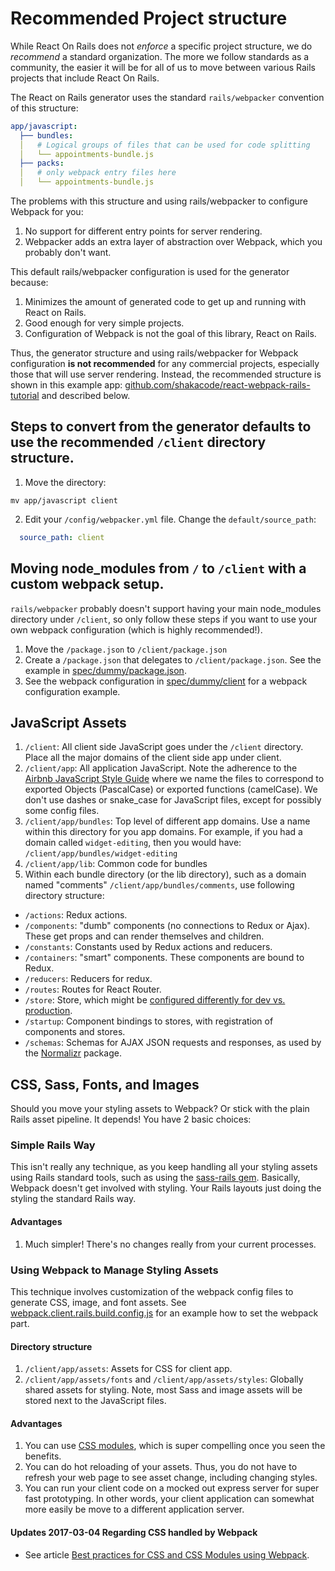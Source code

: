 # Recommended Project structure

While React On Rails does not *enforce* a specific project structure, we do *recommend* a standard organization. The more we follow standards as a community, the easier it will be for all of us to move between various Rails projects that include React On Rails.

The React on Rails generator uses the standard `rails/webpacker` convention of this structure:

```yml
app/javascript:
  ├── bundles:
  │   # Logical groups of files that can be used for code splitting
  │   └── appointments-bundle.js
  ├── packs:
  │   # only webpack entry files here
  │   └── appointments-bundle.js
```

The problems with this structure and using rails/webpacker to configure Webpack for you:

1. No support for different entry points for server rendering.
2. Webpacker adds an extra layer of abstraction over Webpack, which you probably don't want.

This default rails/webpacker configuration is used for the generator because:

1. Minimizes the amount of generated code to get up and running with React on Rails.
2. Good enough for very simple projects.
3. Configuration of Webpack is not the goal of this library, React on Rails.


Thus, the generator structure and using rails/webpacker for Webpack configuration **is not recommended** for any commercial projects, especially those that will use server rendering. Instead, the recommended structure is shown in this example app: [github.com/shakacode/react-webpack-rails-tutorial](https://github.com/shakacode/react-webpack-rails-tutorial) and described below.

## Steps to convert from the generator defaults to use the recommended `/client` directory structure.

1. Move the directory:

```
mv app/javascript client
```

2. Edit your `/config/webpacker.yml` file. Change the `default/source_path`:

```yml
  source_path: client
```

## Moving node_modules from `/` to `/client` with a custom webpack setup.

`rails/webpacker` probably doesn't support having your main node_modules directory under `/client`, so only follow these steps if you want to use your own webpack configuration (which is highly recommended!).

1. Move the `/package.json` to `/client/package.json`
2. Create a `/package.json` that delegates to `/client/package.json`. See the example in [spec/dummy/package.json](../../spec/dummy/package.json).
3. See the webpack configuration in [spec/dummy/client](../../spec/dummy/client) for a webpack configuration example.


## JavaScript Assets
1. `/client`: All client side JavaScript goes under the `/client` directory. Place all the major domains of the client side app under client.
1. `/client/app`: All application JavaScript. Note the adherence to the [Airbnb JavaScript Style Guide](https://github.com/airbnb/javascript#naming-conventions) where we name the files to correspond to exported Objects (PascalCase) or exported functions (camelCase). We don't use dashes or snake_case for JavaScript files, except for possibly some config files.
1. `/client/app/bundles`: Top level of different app domains. Use a name within this directory for you app domains. For example, if you had a domain called `widget-editing`, then you would have: `/client/app/bundles/widget-editing`
1. `/client/app/lib`: Common code for bundles
1. Within each bundle directory (or the lib directory), such as a domain named "comments"
`/client/app/bundles/comments`, use following directory structure:

  * `/actions`: Redux actions.
  * `/components`: "dumb" components (no connections to Redux or Ajax). These get props and can render themselves and children.
  * `/constants`: Constants used by Redux actions and reducers.
  * `/containers`: "smart" components. These components are bound to Redux.
  * `/reducers`: Reducers for redux.
  * `/routes`: Routes for React Router.
  * `/store`: Store, which might be [configured differently for dev vs. production](https://github.com/reactjs/redux/tree/master/examples/real-world/store).
  * `/startup`: Component bindings to stores, with registration of components and stores.
  * `/schemas`: Schemas for AJAX JSON requests and responses, as used by the [Normalizr](https://github.com/gaearon/normalizr) package.

## CSS, Sass, Fonts, and Images
Should you move your styling assets to Webpack? Or stick with the plain Rails asset pipeline. It depends! You have 2 basic choices:

### Simple Rails Way
This isn't really any technique, as you keep handling all your styling assets using Rails standard tools, such as using the [sass-rails gem](https://rubygems.org/gems/sass-rails/versions/5.0.4). Basically, Webpack doesn't get involved with styling. Your Rails layouts just doing the styling the standard Rails way.

#### Advantages
1. Much simpler! There's no changes really from your current processes.

### Using Webpack to Manage Styling Assets
This technique involves customization of the webpack config files to generate CSS, image, and font assets. See [webpack.client.rails.build.config.js](https://github.com/shakacode/react_on_rails/blob/master/spec%2Fdummy%2Fclient%2Fwebpack.client.rails.build.config.js) for an example how to set the webpack part.

#### Directory structure
1. `/client/app/assets`: Assets for CSS for client app.
1. `/client/app/assets/fonts` and `/client/app/assets/styles`: Globally shared assets for styling. Note, most Sass and image assets will be stored next to the JavaScript files.

#### Advantages
1. You can use [CSS modules](https://github.com/css-modules/css-modules), which is super compelling once you seen the benefits.
1. You can do hot reloading of your assets. Thus, you do not have to refresh your web page to see asset change, including changing styles.
1. You can run your client code on a mocked out express server for super fast prototyping. In other words, your client application can somewhat more easily be move to a different application server.

#### Updates 2017-03-04 Regarding CSS handled by Webpack
* See article [Best practices for CSS and CSS Modules using Webpack](https://forum.shakacode.com/t/best-practices-for-css-and-css-modules-using-webpack/799).

